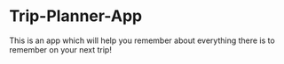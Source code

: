 # Trip-Planner-App
This is an app which will help you remember about everything there is to remember on your next trip! 
